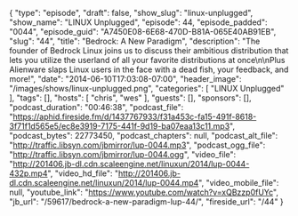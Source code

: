 {
  "type": "episode",
  "draft": false,
  "show_slug": "linux-unplugged",
  "show_name": "LINUX Unplugged",
  "episode": 44,
  "episode_padded": "0044",
  "episode_guid": "A7450E08-6E68-470D-B81A-065E40AB91EB",
  "slug": "44",
  "title": "Bedrock: A New Paradigm",
  "description": "The founder of Bedrock Linux joins us to discuss their ambitious distribution that lets you utilize the userland of all your favorite distributions at once\n\nPlus Alienware slaps Linux users in the face with a dead fish, your feedback, and more!",
  "date": "2014-06-10T17:03:08-07:00",
  "header_image": "/images/shows/linux-unplugged.png",
  "categories": [
    "LINUX Unplugged"
  ],
  "tags": [],
  "hosts": [
    "chris",
    "wes"
  ],
  "guests": [],
  "sponsors": [],
  "podcast_duration": "00:46:38",
  "podcast_file": "https://aphid.fireside.fm/d/1437767933/f31a453c-fa15-491f-8618-3f71f1d565e5/ec8e3919-7175-441f-9d19-ba07eaa13c11.mp3",
  "podcast_bytes": 22773450,
  "podcast_chapters": null,
  "podcast_alt_file": "http://traffic.libsyn.com/jbmirror/lup-0044.mp3",
  "podcast_ogg_file": "http://traffic.libsyn.com/jbmirror/lup-0044.ogg",
  "video_file": "http://201406.jb-dl.cdn.scaleengine.net/linuxun/2014/lup-0044-432p.mp4",
  "video_hd_file": "http://201406.jb-dl.cdn.scaleengine.net/linuxun/2014/lup-0044.mp4",
  "video_mobile_file": null,
  "youtube_link": "https://www.youtube.com/watch?v=xQBzzp0fUYc",
  "jb_url": "/59617/bedrock-a-new-paradigm-lup-44/",
  "fireside_url": "/44"
}

